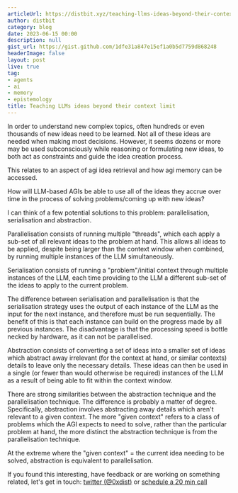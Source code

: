 ```yaml
---
articleUrl: https://distbit.xyz/teaching-llms-ideas-beyond-their-context-limit
author: distbit
category: blog
date: 2023-06-15 00:00
description: null
gist_url: https://gist.github.com/1dfe31a847e15ef1a0b5d7759d868248
headerImage: false
layout: post
live: true
tag:
- agents
- ai
- memory
- epistemology
title: Teaching LLMs ideas beyond their context limit
---
```





In order to understand new complex topics, often hundreds or even thousands of new ideas need to be learned. Not all of these ideas are needed when making most decisions. However, it seems dozens or more may be used subconsciously while reasoning or formulating new ideas, to both act as constraints and guide the idea creation process.  

This relates to an aspect of agi idea retrieval and how agi memory can be accessed.  

How will LLM-based AGIs be able to use all of the ideas they accrue over time in the process of solving problems/coming up with new ideas?  

I can think of a few potential solutions to this problem: parallelisation, serialisation and abstraction.  

Parallelisation consists of running multiple "threads", which each apply a sub-set of all relevant ideas to the problem at hand. This allows all ideas to be applied, despite being larger than the context window when combined, by running multiple instances of the LLM simultaneously.  

Serialisation consists of running a "problem"/initial context through multiple instances of the LLM, each time providing to the LLM a different sub-set of the ideas to apply to the current problem.  

The difference between serialisation and parallelisation is that the serialisation strategy uses the output of each instance of the LLM as the input for the next instance, and therefore must be run sequentially. The benefit of this is that each instance can build on the progress made by all previous instances. The disadvantage is that the processing speed is bottle necked by hardware, as it can not be parallelised.  

Abstraction consists of converting a set of ideas into a smaller set of ideas which abstract away irrelevant (for the context at hand, or similar contexts) details to leave only the necessary details. These ideas can then be used in a single (or fewer than would otherwise be required) instances of the LLM as a result of being able to fit within the context window.  

There are strong similarities between the abstraction technique and the parallelisation technique. The difference is probably a matter of degree.  
Specifically, abstraction involves abstracting away details which aren't relevant to a given context. The more "given context" refers to a class of problems which the AGI expects to need to solve, rather than the particular problem at hand, the more distinct the abstraction technique is from the parallelisation technique.  

At the extreme where the "given context" = the current idea needing to be solved, abstraction is equivalent to parallelisation.  

If you found this interesting, have feedback or are working on something related, let's get in touch: [twitter (@0xdist)](https://twitter.com/0xdist) or [schedule a 20 min call](https://cal.com/distbit/20min)